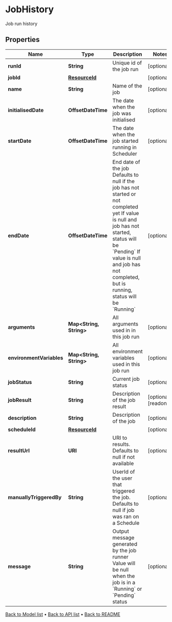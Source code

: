 

# JobHistory

Job run history

## Properties

| Name | Type | Description | Notes |
|------------ | ------------- | ------------- | -------------|
|**runId** | **String** | Unique id of the job run |  [optional] |
|**jobId** | [**ResourceId**](ResourceId.md) |  |  [optional] |
|**name** | **String** | Name of the job |  [optional] |
|**initialisedDate** | **OffsetDateTime** | The date when the job was initialised |  [optional] |
|**startDate** | **OffsetDateTime** | The date when the job started running in Scheduler |  [optional] |
|**endDate** | **OffsetDateTime** | End date of the job Defaults to null if the job has not started or not completed yet If value is null and job has not started, status will be &#x60;Pending&#x60; If value is null and job has not completed, but is running, status will be &#x60;Running&#x60; |  [optional] |
|**arguments** | **Map&lt;String, String&gt;** | All arguments used in in this job run |  [optional] |
|**environmentVariables** | **Map&lt;String, String&gt;** | All environment variables used in this job run |  [optional] |
|**jobStatus** | **String** | Current job status |  [optional] |
|**jobResult** | **String** | Description of the job result |  [optional] [readonly] |
|**description** | **String** | Description of the job |  [optional] |
|**scheduleId** | [**ResourceId**](ResourceId.md) |  |  [optional] |
|**resultUrl** | **URI** | URI to results. Defaults to null if not available |  [optional] |
|**manuallyTriggeredBy** | **String** | UserId of the user that triggered the job. Defaults to null if job was ran on a Schedule |  [optional] |
|**message** | **String** | Output message generated by the job runner Value will be null when the job is in a &#x60;Running&#x60; or &#x60;Pending&#x60; status |  [optional] |



[Back to Model list](../README.md#documentation-for-models) &#8226; [Back to API list](../README.md#documentation-for-api-endpoints) &#8226; [Back to README](../README.md)


